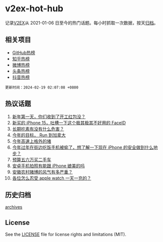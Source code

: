 # v2ex-hot-hub

 记录[V2EX](https://www.v2ex.com/)从 2021-01-06 日至今的热门话题。每小时抓取一次数据，按天[归档](archives)。
 
 ## 相关项目

- [GitHub热榜](https://github.com/snaildev/github-hot-hub)
- [知乎热榜](https://github.com/snaildev/zhihu-hot-hub)
- [微博热榜](https://github.com/snaildev/weibo-hot-hub)
- [头条热榜](https://github.com/snaildev/toutiao-hot-hub)
- [抖音热榜](https://github.com/snaildev/douyin-hot-hub)


 `更新时间：2024-02-19 02:07:08 +0800`

## 热议话题

1. [新年第一天，你们收到了开工红包没？](https://www.v2ex.com/t/1016095)
1. [新买的 iPhone 15，吐槽一下这个极其极其不好用的 FaceID](https://www.v2ex.com/t/1016257)
1. [长期吃素有没有什么危害？](https://www.v2ex.com/t/1016135)
1. [今年的目标， Run 到加拿大](https://www.v2ex.com/t/1016166)
1. [今年高速上格外的堵](https://www.v2ex.com/t/1016096)
1. [今年过年在街边吃饭手机被偷了，想了解一下现在 iPhone 的安全做到什么地步？](https://www.v2ex.com/t/1016109)
1. [预算五六万买二手车](https://www.v2ex.com/t/1016167)
1. [安卓手机拍照有能跟 iPhone 媲美的吗](https://www.v2ex.com/t/1016248)
1. [安徽农村赌博的风气有多严重？](https://www.v2ex.com/t/1016157)
1. [各位怎么忍受 apple watch 一天一充的？](https://www.v2ex.com/t/1016281)

## 历史归档

[archives](archives)

## License

See the [LICENSE](LICENSE) file for license rights and limitations (MIT).
